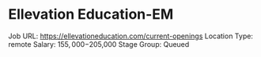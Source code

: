 # Ellevation Education-EM

Job URL: https://ellevationeducation.com/current-openings
Location Type: remote
Salary: $155,000-$205,000
Stage Group: Queued